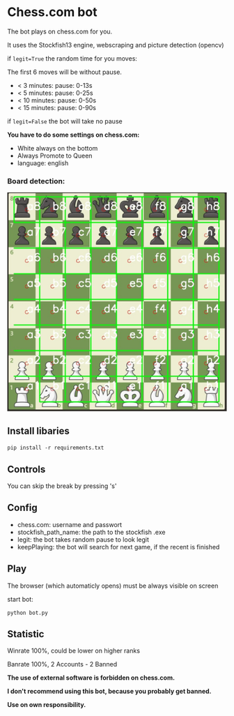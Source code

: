 # Chess.com bot

The bot plays on chess.com for you.

It uses the Stockfish13 engine, webscraping and picture detection (opencv)

if ```legit=True``` the random time for you moves:

The first 6 moves will be without pause.

* < 3 minutes: pause: 0-13s
* < 5 minutes: pause: 0-25s
* < 10 minutes: pause: 0-50s
* < 15 minutes: pause: 0-90s

if ```legit=False``` the bot will take no pause



**You have to do some settings on chess.com:**
* White always on the bottom
* Always Promote to Queen
* language: english


### Board detection:
![Board result](/coordinates_detection.PNG)


## Install libaries

```
pip install -r requirements.txt
```

## Controls

You can skip the break by pressing 's'


## Config

* chess.com: username and passwort
* stockfish_path_name: the path to the stockfish .exe
* legit: the bot takes random pause to look legit
* keepPlaying: the bot will search for next game, if the recent is finished

## Play

The browser (which automaticly opens) must be always visible on screen

start bot:
```
python bot.py
```
## Statistic

Winrate 100%, could be lower on higher ranks

Banrate 100%, 2 Accounts - 2 Banned

**The use of external software is forbidden on chess.com.**

**I don't recommend using this bot, because you probably get banned.**

**Use on own responsibility.**
